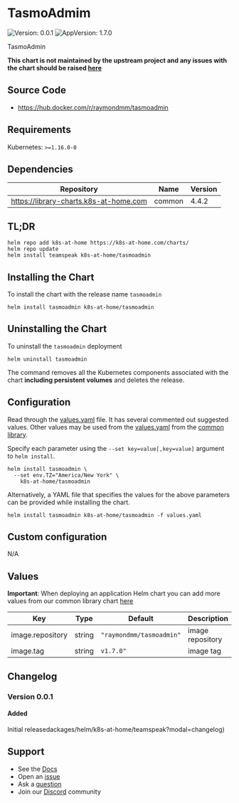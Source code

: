 # TasmoAdmim

![Version: 0.0.1](https://img.shields.io/badge/Version-0.6.0-informational?style=flat-square) ![AppVersion: 1.7.0](https://img.shields.io/badge/AppVersion-3.13.6-informational?style=flat-square)

TasmoAdmin

**This chart is not maintained by the upstream project and any issues with the chart should be raised [here](https://github.com/k8s-at-home/charts/issues/new/choose)**

## Source Code

* <https://hub.docker.com/r/raymondmm/tasmoadmin>

## Requirements

Kubernetes: `>=1.16.0-0`

## Dependencies

| Repository | Name | Version |
|------------|------|---------|
| https://library-charts.k8s-at-home.com | common | 4.4.2 |

## TL;DR

```console
helm repo add k8s-at-home https://k8s-at-home.com/charts/
helm repo update
helm install teamspeak k8s-at-home/tasmoadmin
```

## Installing the Chart

To install the chart with the release name `tasmoadmin`

```console
helm install tasmoadmin k8s-at-home/tasmoadmin
```

## Uninstalling the Chart

To uninstall the `tasmoadmin` deployment

```console
helm uninstall tasmoadmin
```

The command removes all the Kubernetes components associated with the chart **including persistent volumes** and deletes the release.

## Configuration

Read through the [values.yaml](./values.yaml) file. It has several commented out suggested values.
Other values may be used from the [values.yaml](https://github.com/k8s-at-home/library-charts/tree/main/charts/stable/common/values.yaml) from the [common library](https://github.com/k8s-at-home/library-charts/tree/main/charts/stable/common).

Specify each parameter using the `--set key=value[,key=value]` argument to `helm install`.

```console
helm install tasmoadmin \
  --set env.TZ="America/New York" \
    k8s-at-home/tasmoadmin
```

Alternatively, a YAML file that specifies the values for the above parameters can be provided while installing the chart.

```console
helm install tasmoadmin k8s-at-home/tasmoadmin -f values.yaml
```

## Custom configuration

N/A

## Values

**Important**: When deploying an application Helm chart you can add more values from our common library chart [here](https://github.com/k8s-at-home/library-charts/tree/main/charts/stable/common)

| Key | Type | Default | Description |
|-----|------|---------|-------------|
| image.repository | string | `"raymondmm/tasmoadmin"` | image repository |
| image.tag | string | `v1.7.0"` | image tag |


## Changelog

### Version 0.0.1

#### Added

Initial releasedackages/helm/k8s-at-home/teamspeak?modal=changelog)

## Support

- See the [Docs](https://docs.k8s-at-home.com/our-helm-charts/getting-started/)
- Open an [issue](https://github.com/k8s-at-home/charts/issues/new/choose)
- Ask a [question](https://github.com/k8s-at-home/organization/discussions)
- Join our [Discord](https://discord.gg/sTMX7Vh) community


